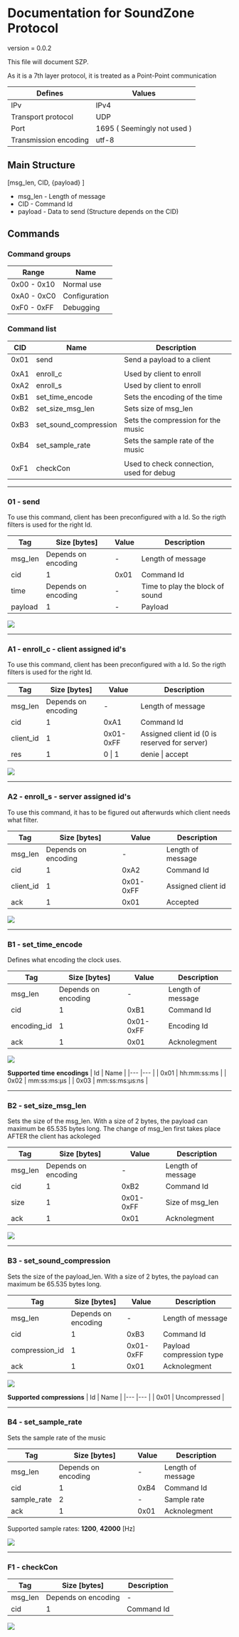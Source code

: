 
# Documentation for SoundZone Protocol
<!-- 
To compile puml use: (Assuming plantuml you are in the directory)
plantuml.jar -tsvg readme.md -o sequence_diagrams
-->

version = 0.0.2

This file will document SZP.

As it is a 7th layer protocol, it is treated as a Point-Point communication

| Defines | Values |
|---|---|
| IPv | IPv4 |
| Transport protocol | UDP |
| Port | 1695 ( Seemingly not used ) |
| Transmission encoding | utf-8 |

## Main Structure

[msg_len, CID, {payload} ]

* msg_len - Length of message
* CID - Command Id
* payload - Data to send (Structure depends on the CID)

## Commands 

### Command groups

| Range | Name |
|---| ---|
| 0x00 - 0x10 | Normal use |
| 0xA0 - 0xC0 | Configuration |
| 0xF0 - 0xFF | Debugging |

### Command list

|CID | Name | Description |
|---|---|---|
| 0x01 | send | Send a payload to a client |
|||
| 0xA1 | enroll_c | Used by client to enroll |
| 0xA2 | enroll_s | Used by client to enroll |
| 0xB1 | set_time_encode | Sets the encoding of the time |
| 0xB2 | set_size_msg_len | Sets size of msg_len |
| 0xB3 | set_sound_compression | Sets the compression for the music |
| 0xB4 | set_sample_rate | Sets the sample rate of the music |
|||
| 0xF1 | checkCon | Used to check connection, used for debug |

---

### 01 - send

To use this command, client has been preconfigured with a Id.
So the rigth filters is used for the right Id.

| Tag | Size [bytes] | Value | Description | 
|---|---|---|---|
| msg_len | Depends on encoding | - | Length of message |
| cid | 1 | 0x01 | Command Id |
| time | Depends on encoding | - | Time to play the block of sound |
| payload | 1 | - | Payload |

<!--
```
@startuml 01_send
server -> client: [ msg_len, cid, time, payload ]
@enduml
```
-->

![](sequence_diagrams/01_send.svg)


---

### A1 - enroll_c - client assigned id's
To use this command, client has been preconfigured with a Id.
So the rigth filters is used for the right Id.

| Tag | Size [bytes] | Value | Description | 
|---|---|---|---|
| msg_len | Depends on encoding | - | Length of message |
| cid | 1 | 0xA1 | Command Id |
|  client_id | 1 | 0x01-0xFF | Assigned client id (0 is reserved for server) |
| res | 1 | 0 \| 1 | denie \| accept |

<!--
```
@startuml A1_enrole_c
server <- client: [ msg_len, cid, client_id ]
server -> client: [ msg_len, cid, res ]
@enduml
```
-->

![](sequence_diagrams/A1_enrole_c.svg)

---

### A2 - enroll_s - server assigned id's
To use this command, it has to be figured out afterwurds which client needs what filter.

| Tag | Size [bytes] | Value | Description | 
|---|---|---|---|
| msg_len | Depends on encoding | - | Length of message |
| cid | 1 | 0xA2 | Command Id |
| client_id | 1 | 0x01-0xFF | Assigned client id |
| ack | 1 | 0x01 | Accepted |

<!--
```
@startuml A2_enrole_s
server <- client: [ msg_len, cid ]
server -> client: [ msg_len, cid, client_id ]
group succesful
    server <- client: [ msg_len, cid, ack]
end
@enduml
```
-->

![](sequence_diagrams/A2_enrole_s.svg)

---

### B1 - set_time_encode
Defines what encoding the clock uses.

| Tag | Size [bytes] | Value | Description | 
|---|---|---|---|
| msg_len | Depends on encoding | - | Length of message |
| cid | 1 | 0xB1 | Command Id |
| encoding_id | 1 | 0x01-0xFF | Encoding Id |
| ack | 1 | 0x01 | Acknolegment |

<!--
```
@startuml B1_set_time_encode
server -> client: [ msg_len, cid, encoding_id ]
group succesful
    server <- client: [ msg_len, cid, ack ]
end
@enduml
```
-->

![](sequence_diagrams/B1_set_time_encode.svg)

**Supported** **time** **encodings**
| Id | Name |
|--- |--- |
| 0x01 | hh:mm:ss:ms |
| 0x02 | mm:ss:ms:µs |
| 0x03 | mm:ss:ms:µs:ns |

---

### B2 - set_size_msg_len
Sets the size of the msg_len.
With a size of 2 bytes, the payload can maximum be 65.535 bytes long.
The change of msg_len first takes place AFTER the client has ackoleged 

| Tag | Size [bytes] | Value | Description | 
|---|---|---|---|
| msg_len | Depends on encoding | - | Length of message |
| cid | 1 | 0xB2 | Command Id |
| size | 1 | 0x01-0xFF | Size of msg_len |
| ack | 1 | 0x01 | Acknolegment |

<!--
```
@startuml B2_set_time_encode
server -> client: [ msg_len, cid, size ]
group succesful
    server <- client: [ msg_len, cid, ack ]
end
@enduml
```
-->

![](sequence_diagrams/B2_set_time_encode.svg)

---

### B3 - set_sound_compression
Sets the size of the payload_len.
With a size of 2 bytes, the payload can maximum be 65.535 bytes long.

| Tag | Size [bytes] | Value | Description | 
|---|---|---|---|
| msg_len | Depends on encoding | - | Length of message |
| cid | 1 | 0xB3 | Command Id |
| compression_id | 1 | 0x01-0xFF | Payload compression type |
| ack | 1 | 0x01 | Acknolegment |

<!--
```
@startuml B3_set_sound_compression
server -> client: [ msg_len, cid, compression_id ]
group succesful
    server <- client: [ msg_len, cid, ack ]
end
@enduml
```
-->

![](sequence_diagrams/B3_set_sound_compression.svg)

**Supported** **compressions**
| Id | Name |
|--- |--- |
| 0x01 | Uncompressed |

---

### B4 - set_sample_rate
Sets the sample rate of the music

| Tag | Size [bytes] | Value | Description | 
|---|---|---|---|
| msg_len | Depends on encoding | - | Length of message |
| cid | 1 | 0xB4 | Command Id |
| sample_rate | 2 | - | Sample rate |
| ack | 1 | 0x01 | Acknolegment |

Supported sample rates: **1200**, **42000** [Hz] 

<!--
```
@startuml B4_set_sound_compression
server -> client: [ msg_len, cid, sample_rate ]
group succesful
    server <- client: [ msg_len, cid, ack ]
end
@enduml
```
-->

![](sequence_diagrams/B4_set_sound_compression.svg)

---

### F1 - checkCon

| Tag | Size [bytes] | Description | 
|---|---|---|
| msg_len | Depends on encoding | - | Length of message |
| cid | 1 | Command Id | 

<!--
```
@startuml F1_check_con
server -> client: [ msg_len, cid ]
group succesful
    server <- client: [ msg_len, cid ]
end
@enduml
```
-->

![](sequence_diagrams/F1_check_con.svg)